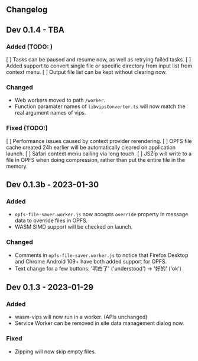 Changelog
----

## Dev 0.1.4 - TBA

### Added (TODO: )

[ ] Tasks can be paused and resume now, as well as retrying failed tasks.
[ ] Added support to convert single file or specific directory from input list from context menu.
[ ] Output file list can be kept without clearing now.

### Changed

- Web workers moved to path `/worker`.
- Function paramater names of `libvipsConverter.ts` will now match the real argument names of vips.

### Fixed (TODO:)

[ ] Performance issues caused by context provider rerendering.
[ ] OPFS file cache created 24h earlier will be automatically cleared on application launch.
[ ] Safari context menu calling via long touch.
[ ] JSZip will write to a file in OPFS when doing compression, rather than put the entire file in the memory.

## Dev 0.1.3b - 2023-01-30

### Added

- `opfs-file-saver.worker.js` now accepts `override` property in message data to override files in OPFS.
- WASM SIMD support will be checked on launch.

### Changed

- Comments in `opfs-file-saver.worker.js` to notice that Firefox Desktop and Chrome Android 109+ have both added support for OPFS.
- Text change for a few buttons: '明白了' ('understood') -> '好的' ('ok')

## Dev 0.1.3 - 2023-01-29

### Added

- wasm-vips will now run in a worker. (APIs unchanged)
- Service Worker can be removed in site data management dialog now.

### Fixed

- Zipping will now skip empty files.